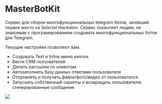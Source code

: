 # MasterBotKit
Сервис для сборки многофункциональных telegram ботов, занявший первое место на _Selectel Hackaton_.
Сервис похволяет людям, не знакомым с програмированием создовать многофункциональных ботов для Telegram.

Текущие настройки позволяют вам.
 * Создовать Text и Inline меню кнопок
 * Вести CRM ползователей
 * Делать рассылки по клиентам
 * Автозаполнять базу данных ответами пользователя
 * Отпровлять и получать файли/фото/видео от пользователся
 * Запускать собственный скрипты и возвращать пользователю сгенерированные сообщения
 

![](https://github.com/Neafiol/MasterBotKit/blob/master/media/data.gif?raw=true)

